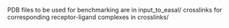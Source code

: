 PDB files to be used for benchmarking are in input_to_easal/
crosslinks for corresponding receptor-ligand complexes in crosslinks/


